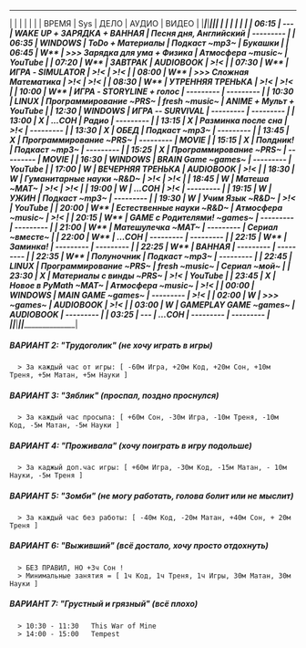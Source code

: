  ____________________________________________________________________________________________________
|         |         |                              |                       |                         |
|  ВРЕМЯ  |   Sys   |             ДЕЛО             |         АУДИО         |          ВИДЕО          |
|_________|_________|______________________________|_______________________|_________________________|
|         |         |                              |                       |                         |
|  06:15  |   ---   |  WAKE UP + ЗАРЯДКА + ВАННАЯ  | Песня дня, Английский |        ---------        |
|  06:35  | WINDOWS |            ToDo + Материалы  |  Подкаст       ~mp3~  |         Букашки         |
|  06:45  |   W**   | >>> Зарядка для ума + Физика |  Атмосфера    ~music~ |         YouTube         |
|  07:20  |   W**   |                     ЗАВТРАК  |       AUDIOBOOK       |           >!<           |
|  07:30  |   W**   |       ИГРА - SIMULATOR       |          >!<          |           >!<           |
|  08:00  |   W**   | >>> Сложная Математика       |          >!<          |           >!<           |
|  08:30  |   W**   |            УТРЕННЯЯ ТРЕНЬКА  |          >!<          |           >!<           |
|  10:00  |   W**   |   ИГРА - STORYLINE + голос   |       ---------       |        ---------        |
|  10:30  |  LINUX  |  Программирование     ~PRS~  |     fresh ~music~     | ANIME + Мульт + YouTube |
|  12:30  | WINDOWS |       ИГРА -- SURVIVAL       |       ---------       |        ---------        |
|  13:00  |   **X   |            ...СОН            |         Радио         |        ---------        |
|  13:15  |   **X   |      Разминка после сна      |          >!<          |        ---------        |
|  13:30  |   **X   |             ОБЕД             |  Подкаст       ~mp3~  |      ---------      |
|  13:45  |   **X   |  Программирование     ~PRS~  |       ---------       |        MOVIE        |
|  15:15  |   **X   |           Полдник!           |  Подкаст       ~mp3~  |      ---------      |
|  15:25  |   **X   |  Программирование     ~PRS~  |       ---------       |        MOVIE        |
|  16:30  | WINDOWS |  BRAIN Game          ~games~ |       ---------       |       YouTube       |
|  17:00  |   W**   |       ВЕЧЕРНЯЯ ТРЕНЬКА       |       AUDIOBOOK       |         >!<         |
|  18:30  |   W**   |  Гуманитарные науки   ~R&D~  |          >!<          |         >!<         |
|  18:45  |   W**   |  Матеша               ~MAT~  |          >!<          |         >!<         |
|  19:00  |   W**   |            ...СОН            |          >!<          |      ---------      |
|  19:15  |   W**   |             УЖИН             |  Подкаст       ~mp3~  |      ---------      |
|  19:30  |   W**   |  Учим Язык            ~R&D~  |          >!<          |       YouTube       |
|  20:00  |   W**   |  Естественные науки   ~R&D~  |  Атмосфера    ~music~ |         >!<         |
|  20:15  |   W**   |  GAME с Родителями!  ~games~ |       ---------       |      ---------      |
|  21:00  |   W**   |  Матешулечка          ~MAT~  |       ---------       |  Сериал    ~вместе~ |
|  22:00  |   W**   |            ...СОН            |       ---------       |      ---------      |
|  22:15  |   W**   |           Заминка!           |       ---------       |      ---------      |
|  22:25  |   W**   |            ВАННАЯ            |       ---------       |      ---------      |
|  22:35  |   W**   |          Полуночник          |  Подкаст       ~mp3~  |      ---------      |
|  22:45  |  LINUX  |  Программирование     ~PRS~  |  fresh        ~music~ |  Сериал      ~мой~  |
|  23:30  |   **X   |  Материалы c винды    ~PRS~  |          >!<          |       YouTube       |
|  23:45  |   **X   |  Новое в PyMath       ~MAT~  |  Атмосфера    ~music~ |         >!<         |
|  00:00  | WINDOWS |  MAIN GAME           ~games~ |       ---------       |         >!<         |
|  02:00  |   W**   |    >>>               ~games~ |       AUDIOBOOK       |         >!<         |
|  03:00  |   W**   |  GAMEPLAY GAME       ~games~ |       AUDIOBOOK       |      ---------      |
|  03:25  |   ---   |            ...СОН            |       ---------       |      ---------      |
|_________|_________|______________________________|_______________________|_____________________|



##### ВАРИАНТ 2: "Трудоголик" (_не хочу играть в игры_)
      > За каждый час от игры: [ -60м Игра, +20м Код, +20м Cон, +10м Треня, +5м Матан, +5м Науки ]


##### ВАРИАНТ 3: "Зяблик" (_проспал, поздно проснулся_)
      > За каждый час просыпа: [ +60м Сон, -30м Игра, -10м Треня, -10м Код, -5м Матан, -5м Науки ]


##### ВАРИАНТ 4: "Проживала" (_хочу поиграть в игру подольше_)
      > За каджый доп.час игры: [ +60м Игра, -30м Код, -15м Матан, - 10м Науки, -5м Треня ]


##### ВАРИАНТ 5: "Зомби" (_не могу работать, голова болит или не мыслит_)
      > За каждый час без работы: [ -40м Код, -20м Матан, +40м Сон, + 20м Треня ]


##### ВАРИАНТ 6: "Выживший" (_всё достало, хочу просто отдохнуть_)
      > БЕЗ ПРАВИЛ, НО +3ч Сон !
      > Минимальные занятия = [ 1ч Код, 1ч Треня, 1ч Игры, 30м Матан, 30м Науки ]


##### ВАРИАНТ 7: "Грустный и грязный" (_всё плохо_)
      > 10:30 - 11:30   This War of Mine
      > 14:00 - 15:00   Tempest
